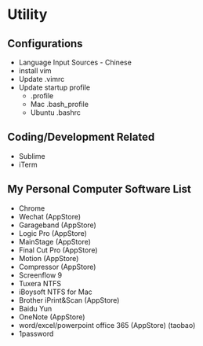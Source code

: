 # Utility 

## Configurations
- Language Input Sources - Chinese
- install vim
- Update .vimrc
- Update startup profile
  - .profile
  - Mac .bash_profile
  - Ubuntu .bashrc


## Coding/Development Related
- Sublime
- iTerm


## My Personal Computer Software List
- Chrome
- Wechat (AppStore)
- Garageband (AppStore)
- Logic Pro (AppStore)
- MainStage (AppStore)
- Final Cut Pro (AppStore)
- Motion (AppStore)
- Compressor (AppStore)
- Screenflow 9
- Tuxera NTFS
- iBoysoft NTFS for Mac
- Brother iPrint&Scan (AppStore)
- Baidu Yun
- OneNote (AppStore)
- word/excel/powerpoint office 365 (AppStore) (taobao)
- 1password
